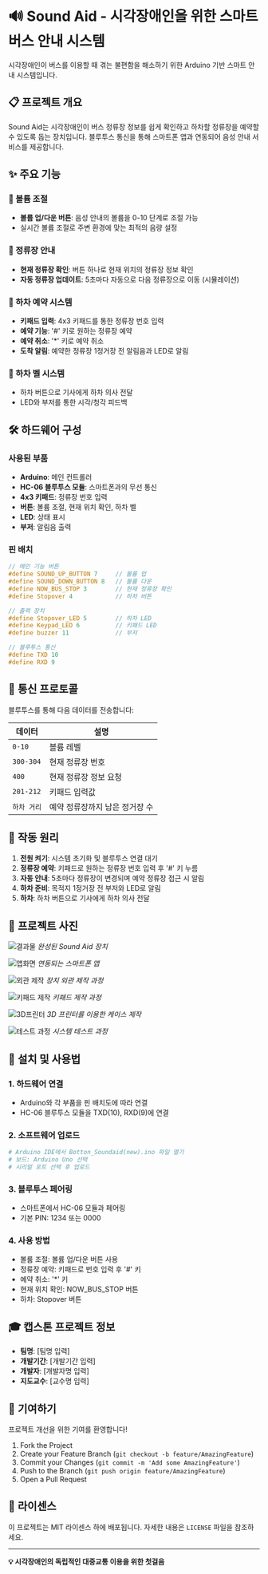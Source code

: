 # 🔊 Sound Aid - 시각장애인을 위한 스마트 버스 안내 시스템

시각장애인이 버스를 이용할 때 겪는 불편함을 해소하기 위한 Arduino 기반 스마트 안내 시스템입니다.

## 📋 프로젝트 개요

Sound Aid는 시각장애인이 버스 정류장 정보를 쉽게 확인하고 하차할 정류장을 예약할 수 있도록 돕는 장치입니다. 블루투스 통신을 통해 스마트폰 앱과 연동되어 음성 안내 서비스를 제공합니다.

## ✨ 주요 기능

### 🎵 볼륨 조절

- **볼륨 업/다운 버튼**: 음성 안내의 볼륨을 0-10 단계로 조절 가능
- 실시간 볼륨 조절로 주변 환경에 맞는 최적의 음량 설정

### 🚏 정류장 안내

- **현재 정류장 확인**: 버튼 하나로 현재 위치의 정류장 정보 확인
- **자동 정류장 업데이트**: 5초마다 자동으로 다음 정류장으로 이동 (시뮬레이션)

### 📍 하차 예약 시스템

- **키패드 입력**: 4x3 키패드를 통한 정류장 번호 입력
- **예약 기능**: '#' 키로 원하는 정류장 예약
- **예약 취소**: '\*' 키로 예약 취소
- **도착 알림**: 예약한 정류장 1정거장 전 알림음과 LED로 알림

### 🔔 하차 벨 시스템

- 하차 버튼으로 기사에게 하차 의사 전달
- LED와 부저를 통한 시각/청각 피드백

## 🛠️ 하드웨어 구성

### 사용된 부품

- **Arduino**: 메인 컨트롤러
- **HC-06 블루투스 모듈**: 스마트폰과의 무선 통신
- **4x3 키패드**: 정류장 번호 입력
- **버튼**: 볼륨 조절, 현재 위치 확인, 하차 벨
- **LED**: 상태 표시
- **부저**: 알림음 출력

### 핀 배치

```cpp
// 메인 기능 버튼
#define SOUND_UP_BUTTON 7     // 볼륨 업
#define SOUND_DOWN_BUTTON 8   // 볼륨 다운
#define NOW_BUS_STOP 3        // 현재 정류장 확인
#define Stopover 4            // 하차 버튼

// 출력 장치
#define Stopover_LED 5        // 하차 LED
#define Keypad_LED 6          // 키패드 LED
#define buzzer 11             // 부저

// 블루투스 통신
#define TXD 10
#define RXD 9
```

## 📱 통신 프로토콜

블루투스를 통해 다음 데이터를 전송합니다:

| 데이터      | 설명                           |
| ----------- | ------------------------------ |
| `0-10`      | 볼륨 레벨                      |
| `300-304`   | 현재 정류장 번호               |
| `400`       | 현재 정류장 정보 요청          |
| `201-212`   | 키패드 입력값                  |
| `하차 거리` | 예약 정류장까지 남은 정거장 수 |

## 🎯 작동 원리

1. **전원 켜기**: 시스템 초기화 및 블루투스 연결 대기
2. **정류장 예약**: 키패드로 원하는 정류장 번호 입력 후 '#' 키 누름
3. **자동 안내**: 5초마다 정류장이 변경되며 예약 정류장 접근 시 알림
4. **하차 준비**: 목적지 1정거장 전 부저와 LED로 알림
5. **하차**: 하차 버튼으로 기사에게 하차 의사 전달

## 📸 프로젝트 사진

![결과물](결과물.png)
_완성된 Sound Aid 장치_

![앱화면](앱화면.jpg)
_연동되는 스마트폰 앱_

![외관 제작](외관%20제작.jpg)
_장치 외관 제작 과정_

![키패드 제작](키패드%20제작.jpg)
_키패드 제작 과정_

![3D프린터](3D프린터.jpg)
_3D 프린터를 이용한 케이스 제작_

![테스트 과정](테스트%20과정.jpg)
_시스템 테스트 과정_

## 🔧 설치 및 사용법

### 1. 하드웨어 연결

- Arduino와 각 부품을 핀 배치도에 따라 연결
- HC-06 블루투스 모듈을 TXD(10), RXD(9)에 연결

### 2. 소프트웨어 업로드

```bash
# Arduino IDE에서 Botton_Soundaid(new).ino 파일 열기
# 보드: Arduino Uno 선택
# 시리얼 포트 선택 후 업로드
```

### 3. 블루투스 페어링

- 스마트폰에서 HC-06 모듈과 페어링
- 기본 PIN: 1234 또는 0000

### 4. 사용 방법

- 볼륨 조절: 볼륨 업/다운 버튼 사용
- 정류장 예약: 키패드로 번호 입력 후 '#' 키
- 예약 취소: '\*' 키
- 현재 위치 확인: NOW_BUS_STOP 버튼
- 하차: Stopover 버튼

## 🎓 캡스톤 프로젝트 정보

- **팀명**: [팀명 입력]
- **개발기간**: [개발기간 입력]
- **개발자**: [개발자명 입력]
- **지도교수**: [교수명 입력]

## 🤝 기여하기

프로젝트 개선을 위한 기여를 환영합니다!

1. Fork the Project
2. Create your Feature Branch (`git checkout -b feature/AmazingFeature`)
3. Commit your Changes (`git commit -m 'Add some AmazingFeature'`)
4. Push to the Branch (`git push origin feature/AmazingFeature`)
5. Open a Pull Request

## 📝 라이센스

이 프로젝트는 MIT 라이센스 하에 배포됩니다. 자세한 내용은 `LICENSE` 파일을 참조하세요.

---

**💡 시각장애인의 독립적인 대중교통 이용을 위한 첫걸음**
